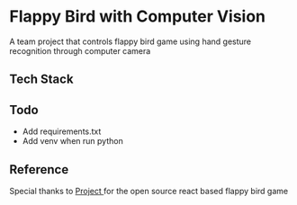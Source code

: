 # Flappy Bird with Computer Vision

A team project that controls flappy bird game using hand gesture recognition through computer camera

## Tech Stack

## Todo

- Add requirements.txt
- Add venv when run python

## Reference

Special thanks to <a href="https://replit.com/@ritza/Flappy-Bird-PixiJS#script.js"> Project </a> for the open source react based flappy bird game
